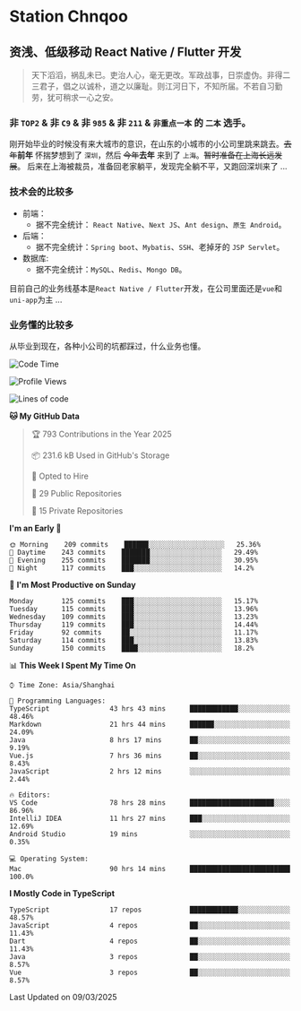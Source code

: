 # Station Chnqoo

## 资浅、低级移动 React Native / Flutter 开发

> 天下滔滔，祸乱未已。吏治人心，毫无更改。军政战事，日崇虚伪。非得二三君子，倡之以诚朴，道之以廉耻。则江河日下，不知所届。不若自习勤劳，犹可稍求一心之安。

### 非 `TOP2` & 非 `C9` & 非 `985` & 非 `211` & `非重点一本` 的 `二本` 选手。

刚开始毕业的时候没有来大城市的意识，在山东的小城市的小公司里跳来跳去。~~去年~~**前年** 怀揣梦想到了 `深圳`，然后 ~~今年~~**去年** 来到了 `上海`。~~暂时准备在上海长远发展~~。
后来在上海被裁员，准备回老家躺平，发现完全躺不平，又跑回深圳来了 ...

### 技术会的比较多

- 前端：
  - 据不完全统计： `React Native`、`Next JS`、`Ant design`、`原生 Android`。
- 后端：
  - 据不完全统计：`Spring boot`、`Mybatis`、`SSH`、老掉牙的 `JSP Servlet`。
- 数据库:
  - 据不完全统计：`MySQL`、`Redis`、`Mongo DB`。

目前自己的业务线基本是`React Native / Flutter`开发，在公司里面还是`vue`和`uni-app`为主 ...

### 业务懂的比较多

从毕业到现在，各种小公司的坑都踩过，什么业务也懂。

<!--START_SECTION:waka-->
![Code Time](http://img.shields.io/badge/Code%20Time-7%2C912%20hrs%2023%20mins-blue)

![Profile Views](http://img.shields.io/badge/Profile%20Views-4-blue)

![Lines of code](https://img.shields.io/badge/From%20Hello%20World%20I%27ve%20Written-307%20Thousand%20lines%20of%20code-blue)

**🐱 My GitHub Data** 

> 🏆 793 Contributions in the Year 2025
 > 
> 📦 231.6 kB Used in GitHub's Storage 
 > 
> 💼 Opted to Hire
 > 
> 📜 29 Public Repositories 
 > 
> 🔑 15 Private Repositories  
 > 
**I'm an Early 🐤** 

```text
🌞 Morning    209 commits    ██████░░░░░░░░░░░░░░░░░░░   25.36% 
🌆 Daytime    243 commits    ███████░░░░░░░░░░░░░░░░░░   29.49% 
🌃 Evening    255 commits    ███████░░░░░░░░░░░░░░░░░░   30.95% 
🌙 Night      117 commits    ███░░░░░░░░░░░░░░░░░░░░░░   14.2%

```
📅 **I'm Most Productive on Sunday** 

```text
Monday       125 commits    ███░░░░░░░░░░░░░░░░░░░░░░   15.17% 
Tuesday      115 commits    ███░░░░░░░░░░░░░░░░░░░░░░   13.96% 
Wednesday    109 commits    ███░░░░░░░░░░░░░░░░░░░░░░   13.23% 
Thursday     119 commits    ███░░░░░░░░░░░░░░░░░░░░░░   14.44% 
Friday       92 commits     ██░░░░░░░░░░░░░░░░░░░░░░░   11.17% 
Saturday     114 commits    ███░░░░░░░░░░░░░░░░░░░░░░   13.83% 
Sunday       150 commits    ████░░░░░░░░░░░░░░░░░░░░░   18.2%

```


📊 **This Week I Spent My Time On** 

```text
⌚︎ Time Zone: Asia/Shanghai

💬 Programming Languages: 
TypeScript               43 hrs 43 mins      ████████████░░░░░░░░░░░░░   48.46% 
Markdown                 21 hrs 44 mins      ██████░░░░░░░░░░░░░░░░░░░   24.09% 
Java                     8 hrs 17 mins       ██░░░░░░░░░░░░░░░░░░░░░░░   9.19% 
Vue.js                   7 hrs 36 mins       ██░░░░░░░░░░░░░░░░░░░░░░░   8.43% 
JavaScript               2 hrs 12 mins       ░░░░░░░░░░░░░░░░░░░░░░░░░   2.44%

🔥 Editors: 
VS Code                  78 hrs 28 mins      █████████████████████░░░░   86.96% 
IntelliJ IDEA            11 hrs 27 mins      ███░░░░░░░░░░░░░░░░░░░░░░   12.69% 
Android Studio           19 mins             ░░░░░░░░░░░░░░░░░░░░░░░░░   0.35%

💻 Operating System: 
Mac                      90 hrs 14 mins      █████████████████████████   100.0%

```

**I Mostly Code in TypeScript** 

```text
TypeScript               17 repos            ████████████░░░░░░░░░░░░░   48.57% 
JavaScript               4 repos             ██░░░░░░░░░░░░░░░░░░░░░░░   11.43% 
Dart                     4 repos             ██░░░░░░░░░░░░░░░░░░░░░░░   11.43% 
Java                     3 repos             ██░░░░░░░░░░░░░░░░░░░░░░░   8.57% 
Vue                      3 repos             ██░░░░░░░░░░░░░░░░░░░░░░░   8.57%

```



 Last Updated on 09/03/2025
<!--END_SECTION:waka-->

<!---
ChenqiaoStation/ChenqiaoStation is a ✨ special ✨ repository because its `README.md` (this file) appears on your GitHub profile.
You can click the Preview link to take a look at your changes.
--->

